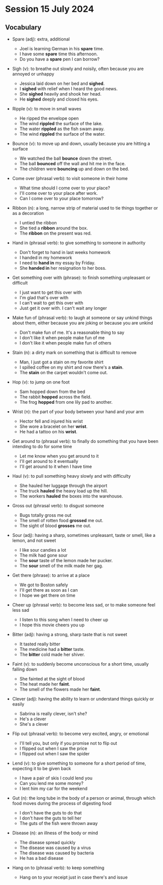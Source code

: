 # Session 15 July 2024

## Vocabulary

- Spare (adj): extra, additional

  - Joel is learning German in his **spare** time.
  - I have some **spare** time this afternoon.
  - Do you have a **spare** pen I can borrow?

- Sigh (v): to breathe out slowly and noisily, often because you are annoyed or unhappy

  - Jessica laid down on her bed and **sighed**.
  - I **sighed** with relief when I heard the good news.
  - She **sighed** heavily and shook her head.
  - He **sighed** deeply and closed his eyes.

- Ripple (v): to move in small waves

  - He ripped the envelope open
  - The wind **rippled** the surface of the lake.
  - The water **rippled** as the fish swam away.
  - The wind **rippled** the surface of the water.

- Bounce (v): to move up and down, usually because you are hitting a surface

  - We watched the ball **bounce** down the street.
  - The ball **bounced** off the wall and hit me in the face.
  - The children were **bouncing** up and down on the bed.

- Come over (phrasal verb): to visit someone in their home

  - What time should I come over to your place?
  - I'll come over to your place after work.
  - Can I come over to your place tomorrow?

- Ribbon (n): a long, narrow strip of material used to tie things together or as a decoration

  - I untied the ribbon
  - She tied a **ribbon** around the box.
  - The **ribbon** on the present was red.

- Hand in (phrasal verb): to give something to someone in authority

  - Don't forget to hand in last weeks homework
  - I handed in my homework
  - I need to **hand in** my essay by Friday.
  - She **handed in** her resignation to her boss.

- Get something over with (phrase): to finish something unpleasant or difficult

  - I just want to get this over with
  - I'm glad that's over with
  - I can't wait to get this over with
  - Just get it over with. I can't wait any longer

- Make fun of (phrasal verb): to laugh at someone or say unkind things about them, either because you are joking or because you are unkind

  - Don't make fun of me. It's a reasonable thing to say
  - I don't like it when people make fun of me
  - I don't like it when people make fun of others

- Stain (n): a dirty mark on something that is difficult to remove

  - Man, I just got a stain on my favorite shirt
  - I spilled coffee on my shirt and now there's a **stain**.
  - The **stain** on the carpet wouldn't come out.

- Hop (v): to jump on one foot

  - Sam hopped down from the bed
  - The rabbit **hopped** across the field.
  - The frog **hopped** from one lily pad to another.

- Wrist (n): the part of your body between your hand and your arm

  - Hector fell and injured his wrist
  - She wore a bracelet on her **wrist**.
  - He had a tattoo on his **wrist**.

- Get around to (phrasal verb): to finally do something that you have been intending to do for some time

  - Let me know when you get around to it
  - I'll get around to it eventually
  - I'll get around to it when I have time

- Haul (v): to pull something heavy slowly and with difficulty

  - She hauled her luggage through the airport
  - The truck **hauled** the heavy load up the hill.
  - The workers **hauled** the boxes into the warehouse.

- Gross out (phrasal verb): to disgust someone

  - Bugs totally gross me out
  - The smell of rotten food **grossed** me out.
  - The sight of blood **grosses** me out.

- Sour (adj): having a sharp, sometimes unpleasant, taste or smell, like a lemon, and not sweet

  - I like sour candies a lot
  - The milk had gone sour
  - The **sour** taste of the lemon made her pucker.
  - The **sour** smell of the milk made her gag.

- Get there (phrase): to arrive at a place

  - We got to Boston safely
  - I'll get there as soon as I can
  - I hope we get there on time

- Cheer up (phrasal verb): to become less sad, or to make someone feel less sad

  - I listen to this song when I need to cheer up
  - I hope this movie cheers you up

- Bitter (adj): having a strong, sharp taste that is not sweet

  - It tasted really bitter
  - The medicine had a **bitter** taste.
  - The **bitter** cold made her shiver.

- Faint (v): to suddenly become unconscious for a short time, usually falling down

  - She fainted at the sight of blood
  - The heat made her **faint**.
  - The smell of the flowers made her **faint**.

- Clever (adj): having the ability to learn or understand things quickly or easily

  - Sabrina is really clever, isn't she?
  - He's a clever
  - She's a clever

- Flip out (phrasal verb): to become very excited, angry, or emotional

  - I'll tell you, but only if you promise not to flip out
  - I flipped out when I saw the price
  - I flipped out when I saw the spider

- Lend (v): to give something to someone for a short period of time, expecting it to be given back

  - I have a pair of skis I could lend you
  - Can you lend me some money?
  - I lent him my car for the weekend

- Gut (n): the long tube in the body of a person or animal, through which food moves during the process of digesting food

  - I don't have the guts to do that
  - I don't have the guts to tell her
  - The guts of the fish were thrown away

- Disease (n): an illness of the body or mind

  - The disease spread quickly
  - The disease was caused by a virus
  - The disease was caused by bacteria
  - He has a bad disease

- Hang on to (phrasal verb): to keep something
  - Hang on to your receipt just in case there's and issue
